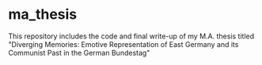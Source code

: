 # ma_thesis
This repository includes the code and final write-up of my M.A. thesis titled "Diverging Memories: Emotive Representation of East Germany and its Communist Past in the German Bundestag"
